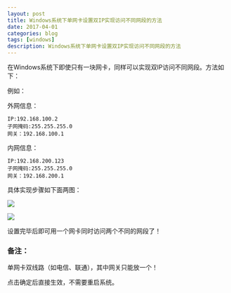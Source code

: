 ```yaml
---
layout: post
title: Windows系统下单网卡设置双IP实现访问不同网段的方法
date: 2017-04-01
categories: blog
tags: [windows]
description: Windows系统下单网卡设置双IP实现访问不同网段的方法
---
```


在Windows系统下即使只有一块网卡，同样可以实现双IP访问不同网段。方法如下：

例如：

外网信息：

	IP:192.168.100.2
	子网掩码:255.255.255.0
	网关：192.168.100.1

内网信息：

	IP:192.168.200.123
	子网掩码:255.255.255.0
	网关：192.168.200.1

具体实现步骤如下面两图：

![](https://azraelgreen.github.io/img/20170401_win_1.png)

![](https://azraelgreen.github.io/img/20170401_win_2.png)

设置完毕后即可用一个网卡同时访问两个不同的网段了！

### 备注：

单网卡双线路（如电信、联通），其中网关只能放一个！

点击确定后直接生效，不需要重启系统。